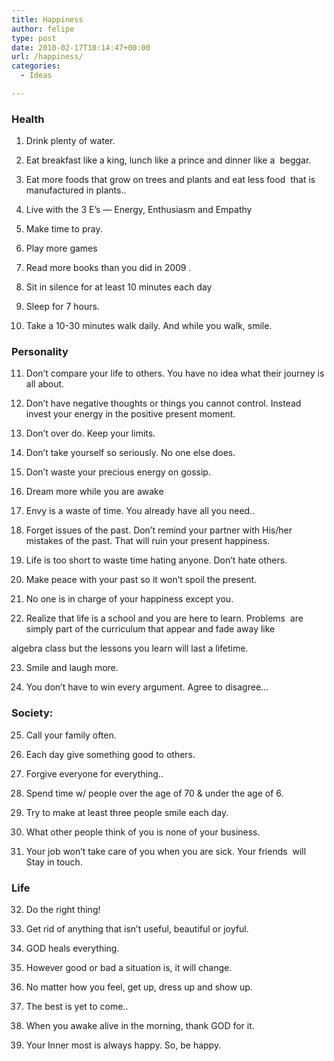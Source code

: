 ```yaml
---
title: Happiness
author: felipe
type: post
date: 2010-02-17T10:14:47+00:00
url: /happiness/
categories:
  - Ideas

---
```

### Health

1. Drink plenty of water.

2. Eat breakfast like a king, lunch like a prince and dinner like a  beggar.

3. Eat more foods that grow on trees and plants and eat less food  that is manufactured in plants..

4. Live with the 3 E&#8217;s &#8212; Energy, Enthusiasm and Empathy

5. Make time to pray.

6. Play more games<!--more-->

7. Read more books than you did in 2009 .

8. Sit in silence for at least 10 minutes each day

9. Sleep for 7 hours.

10. Take a 10-30 minutes walk daily. And while you walk, smile.

### Personality

11. Don&#8217;t compare your life to others. You have no idea what their journey is all about.

12. Don&#8217;t have negative thoughts or things you cannot control. Instead  invest your energy in the positive present moment.

13. Don&#8217;t over do. Keep your limits.

14. Don&#8217;t take yourself so seriously. No one else does.

15. Don&#8217;t waste your precious energy on gossip.

16. Dream more while you are awake

17. Envy is a waste of time. You already have all you need..

18. Forget issues of the past. Don&#8217;t remind your partner with His/her  mistakes of the past. That will ruin your present happiness.

19. Life is too short to waste time hating anyone. Don&#8217;t hate others.

20. Make peace with your past so it won&#8217;t spoil the present.

21. No one is in charge of your happiness except you.

22. Realize that life is a school and you are here to learn. Problems  are simply part of the curriculum that appear and fade away like

algebra class but the lessons you learn will last a lifetime.

23. Smile and laugh more.

24. You don&#8217;t have to win every argument. Agree to disagree&#8230;

### Society:

25. Call your family often.

26. Each day give something good to others.

27. Forgive everyone for everything..

28. Spend time w/ people over the age of 70 & under the age of 6.

29. Try to make at least three people smile each day.

30. What other people think of you is none of your business.

31. Your job won&#8217;t take care of you when you are sick. Your friends  will Stay in touch.

### Life

32. Do the right thing!

33. Get rid of anything that isn&#8217;t useful, beautiful or joyful.

34. GOD heals everything.

35. However good or bad a situation is, it will change.

36. No matter how you feel, get up, dress up and show up.

37. The best is yet to come..

38. When you awake alive in the morning, thank GOD for it.

39. Your Inner most is always happy. So, be happy.